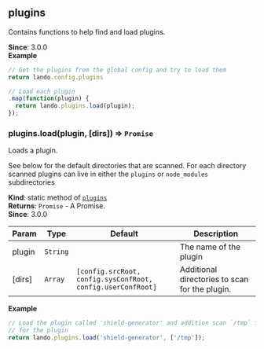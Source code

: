 <a name="module_plugins"></a>

## plugins
Contains functions to help find and load plugins.

**Since**: 3.0.0  
**Example**  
```js
// Get the plugins from the global config and try to load them
return lando.config.plugins

// Load each plugin
.map(function(plugin) {
  return lando.plugins.load(plugin);
});
```
<a name="module_plugins.load"></a>

### plugins.load(plugin, [dirs]) ⇒ <code>Promise</code>
Loads a plugin.

See below for the default directories that are scanned. For each directory
scanned plugins can live in either the `plugins` or `node_modules`
subdirectories

**Kind**: static method of [<code>plugins</code>](#module_plugins)  
**Returns**: <code>Promise</code> - A Promise.  
**Since**: 3.0.0  

| Param | Type | Default | Description |
| --- | --- | --- | --- |
| plugin | <code>String</code> |  | The name of the plugin |
| [dirs] | <code>Array</code> | <code>[config.srcRoot, config.sysConfRoot, config.userConfRoot]</code> | Additional directories to scan for the plugin. |

**Example**  
```js
// Load the plugin called 'shield-generator' and addition scan `/tmp` for
// for the plugin
return lando.plugins.load('shield-generator', ['/tmp']);
```
